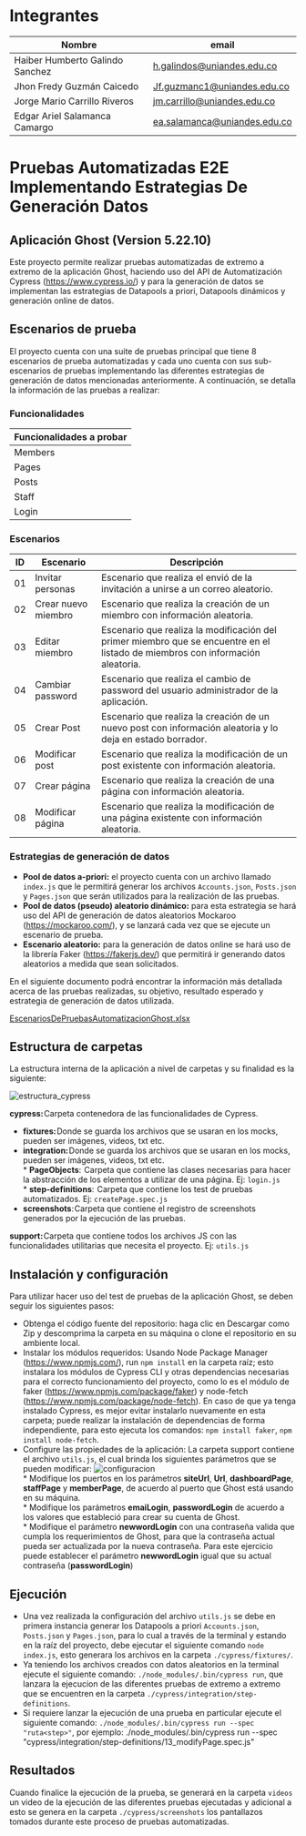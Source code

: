 # Integrantes

| Nombre | email |
| --------- | --------- |
| Haiber Humberto Galindo Sanchez | h.galindos@uniandes.edu.co |
| Jhon Fredy Guzmán Caicedo | Jf.guzmanc1@uniandes.edu.co |
| Jorge Mario Carrillo Riveros | jm.carrillo@uniandes.edu.co |
| Edgar Ariel Salamanca Camargo | ea.salamanca@uniandes.edu.co |

# Pruebas Automatizadas E2E Implementando Estrategias De Generación Datos 
## Aplicación Ghost (Version 5.22.10)
Este proyecto permite realizar pruebas automatizadas de extremo a extremo de la aplicación Ghost, haciendo uso del API de Automatización Cypress (https://www.cypress.io/) y para la generación de datos se implementan las estrategias de Datapools a priori, Datapools dinámicos y generación online de datos.

## Escenarios de prueba 
El proyecto cuenta con una suite de pruebas principal que tiene 8 escenarios de prueba automatizadas y cada uno cuenta con sus sub-escenarios de pruebas implementando las diferentes estrategias de generación de datos mencionadas anteriormente. A continuación, se detalla la información de las pruebas a realizar:

### Funcionalidades 

| Funcionalidades a probar | 
| ----- |
| Members |
| Pages |
| Posts |
| Staff |
| Login |

### Escenarios 

| **ID** | **Escenario** | **Descripción** |
| --- | --- | --- |
| 01 | Invitar personas| Escenario que realiza el envió de la invitación a unirse a un correo aleatorio.  |
| 02 | Crear nuevo miembro | Escenario que realiza la creación de un miembro con información aleatoria. |
| 03 | Editar miembro| Escenario que realiza la modificación del primer miembro que se encuentre en el listado de miembros con información aleatoria. |
| 04 | Cambiar password | Escenario que realiza el cambio de password del usuario administrador de la aplicación. |
| 05 | Crear Post | Escenario que realiza la creación de un nuevo post con información aleatoria y lo deja en estado borrador. |
| 06 | Modificar post | Escenario que realiza la modificación de un post existente con información aleatoria. |
| 07 | Crear página | Escenario que realiza la creación de una página con información aleatoria. |
| 08 | Modificar página | Escenario que realiza la modificación de una página existente con información aleatoria. |

### Estrategias de generación de datos
- **Pool de datos a-priori:** el proyecto cuenta con un archivo llamado `index.js` que le permitirá generar los archivos `Accounts.json`, `Posts.json` y `Pages.json` que serán utilizados para la realización de las pruebas.
- **Pool de datos (pseudo) aleatorio dinámico:** para esta estrategia se hará uso del API de generación de datos aleatorios Mockaroo (https://mockaroo.com/), y se lanzará cada vez que se ejecute un escenario de prueba.
- **Escenario aleatorio:** para la generación de datos online se hará uso de la librería Faker (https://fakerjs.dev/) que permitirá ir generando datos aleatorios a medida que sean solicitados.


En el siguiente documento podrá encontrar la información más detallada acerca de las pruebas realizadas, su objetivo, resultado esperado y estrategia de generación de datos utilizada. 

[EscenariosDePruebasAutomatizacionGhost.xlsx](https://github.com/haibergalindouniandes/test_e2e_cypress_ghost/files/10099991/EscenariosDePruebasAutomatizacionGhost.xlsx)


## Estructura de carpetas
La estructura interna de la aplicación a nivel de carpetas y su finalidad es la siguiente:

![estructura_cypress](https://user-images.githubusercontent.com/111403006/202925080-6934f77b-ef1a-4c76-af9b-6cddbe4651e7.png)

**cypress:** Carpeta contenedora de las funcionalidades de Cypress.
-	**fixtures:** Donde se guarda los archivos que se usaran en los mocks, pueden ser imágenes, videos, txt etc.
-	**integration:** Donde se guarda los archivos que se usaran en los mocks, pueden ser imágenes, videos, txt etc.
<br>* **PageObjects**:  Carpeta que contiene las clases necesarias para hacer la abstracción de los elementos a utilizar de una página. Ej: `login.js`
<br>* **step-definitions**:  Carpeta que contiene los test de pruebas automatizados. Ej: `createPage.spec.js`
-	**screenshots**: Carpeta que contiene el registro de screenshots generados por la ejecución de las pruebas.

**support:** Carpeta que contiene todos los archivos JS con las funcionalidades utilitarias que necesita el proyecto. Ej: `utils.js`
 

## Instalación y configuración
Para utilizar hacer uso del test de pruebas de la aplicación Ghost, se deben seguir los siguientes pasos:
- Obtenga el código fuente del repositorio: haga clic en Descargar como Zip y descomprima la carpeta en su máquina o clone el repositorio en su ambiente local.
- Instalar los módulos requeridos: Usando Node Package Manager (https://www.npmjs.com/), run `npm install` en la carpeta raíz; esto instalara los módulos de Cypress CLI y otras dependencias necesarias para el correcto funcionamiento del proyecto, como lo es el módulo de faker (https://www.npmjs.com/package/faker) y node-fetch (https://www.npmjs.com/package/node-fetch). En caso de que ya tenga instalado Cypress, es mejor evitar instalarlo nuevamente en esta carpeta; puede realizar la instalación de dependencias de forma independiente, para esto ejecuta los comandos: `npm install faker`, `npm install node-fetch`.
- Configure las propiedades de la aplicación: La carpeta support contiene el archivo `utils.js`, el cual brinda los siguientes parámetros que se pueden modificar: 
![configuracion](https://user-images.githubusercontent.com/111403006/202923217-749b4cb7-9a46-4934-babe-0a0621aa0309.png)
<br>* Modifique los puertos en los parámetros **siteUrl**, **Url**, **dashboardPage**, **staffPage** y **memberPage**, de acuerdo al puerto que Ghost está usando en su máquina.
<br>* Modifique los parámetros **emaiLogin**, **passwordLogin** de acuerdo a los valores que estableció para crear su cuenta de Ghost.
<br>* Modifique el parámetro **newwordLogin** con una contraseña valida que cumpla los requerimientos de Ghost, para que la contraseña actual pueda ser actualizada por la nueva contraseña. Para este ejercicio puede establecer el parámetro **newwordLogin** igual que su actual contraseña (**passwordLogin**) 

## Ejecución
- Una vez realizada la configuración del archivo `utils.js` se debe en primera instancia generar los Datapools a priori `Accounts.json`, `Posts.json` y `Pages.json`, para lo cual a través de la terminal y estando en la raíz del proyecto, debe ejecutar el siguiente comando `node index.js`, esto generara los archivos en la carpeta `./cypress/fixtures/`. 
- Ya teniendo los archivos creados con datos aleatorios en la terminal ejecute el siguiente comando: `./node_modules/.bin/cypress run`, que lanzara la ejecucion de las diferentes pruebas de extremo a extremo que se encuentren en la carpeta `./cypress/integration/step-definitions`.
- Si requiere lanzar la ejecución de una prueba en particular ejecute el siguiente comando:
`./node_modules/.bin/cypress run --spec "ruta<step>"`, por ejemplo: ./node_modules/.bin/cypress run --spec "cypress/integration/step-definitions/13_modifyPage.spec.js"

## Resultados
Cuando finalice la ejecución de la prueba, se generará en la carpeta `videos` un video de la ejecución de las diferentes pruebas ejecutadas y adicional a esto se genera en la carpeta `./cypress/screenshots` los pantallazos tomados durante este proceso de pruebas automatizadas.
